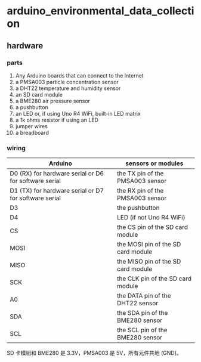 # arduino_environmental_data_collection

## hardware

### parts

1. Any Arduino boards that can connect to the Internet
2. a PMSA003 particle concentration sensor
3. a DHT22 temperature and humidity sensor
4. an SD card module
5. a BME280 air pressure sensor
6. a pushbutton
7. an LED or, if using Uno R4 WiFi, built-in LED matrix
8. a 1k ohms resistor if using an LED
9. jumper wires
10. a breadboard

### wiring

Arduino | sensors or modules
------|---------
D0 (RX) for hardware serial or D6 for software serial | the TX pin of the PMSA003 sensor
D1 (TX) for hardware serial or D7 for software serial | the RX pin of the PMSA003 sensor
D3 | the pushbutton
D4 | LED (if not Uno R4 WiFi)
CS | the CS pin of the SD card module
MOSI | the MOSI pin of the SD card module
MISO | the MISO pin of the SD card module
SCK | the CLK pin of the SD card module
A0 | the DATA pin of the DHT22 sensor
SDA | the SDA pin of the BME280 sensor
SCL | the SCL pin of the BME280 sensor

SD 卡模組和 BME280 是 3.3V，PMSA003 是 5V，所有元件共地 (GND)。
